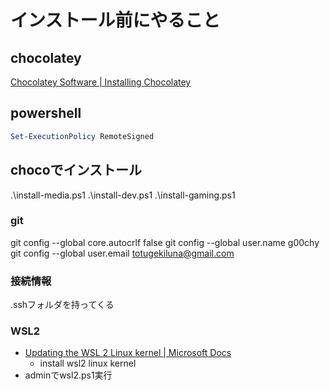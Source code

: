 # インストール前にやること

## chocolatey

[Chocolatey Software \| Installing Chocolatey](https://chocolatey.org/install#installing-chocolatey)

## powershell

```powershell
Set-ExecutionPolicy RemoteSigned
```

## chocoでインストール
.\install-media.ps1
.\install-dev.ps1
.\install-gaming.ps1

### git

git config --global core.autocrlf false
git config --global user.name g00chy
git config --global user.email totugekiluna@gmail.com

### 接続情報

.sshフォルダを持ってくる

### WSL2

- [Updating the WSL 2 Linux kernel \| Microsoft Docs](https://docs.microsoft.com/en-us/windows/wsl/wsl2-kernel)  
  - install wsl2 linux kernel
- adminでwsl2.ps1実行
